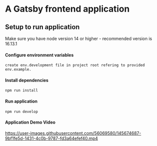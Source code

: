 # A Gatsby frontend application

## Setup to run application

Make sure you have node version 14 or higher - recommended version is 16.13.1

#### Configure environment variables

```
create env.development file in project root refering to provided env.example.
```

#### Install dependencies

```
npm run install
```

#### Run application

```
npm run develop
```

#### Application Demo Video

https://user-images.githubusercontent.com/56069580/145674687-9bf1fe5d-1431-4c0b-9787-fd3a64efef40.mp4

